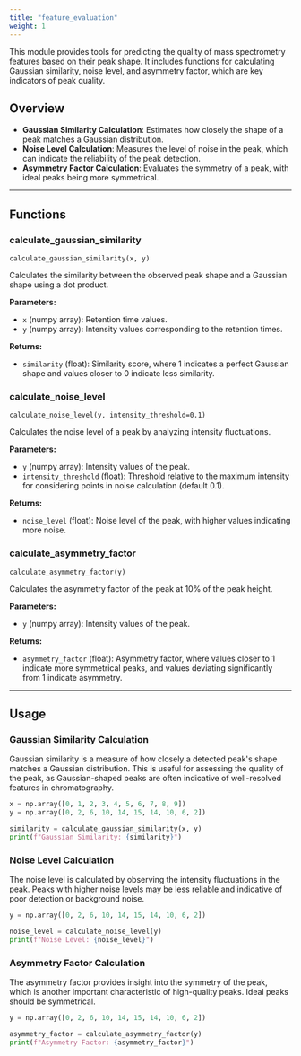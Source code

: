 ```yaml
---
title: "feature_evaluation"
weight: 1
---
```


This module provides tools for predicting the quality of mass spectrometry features based on their peak shape. It includes functions for calculating Gaussian similarity, noise level, and asymmetry factor, which are key indicators of peak quality.

## Overview

- **Gaussian Similarity Calculation**: Estimates how closely the shape of a peak matches a Gaussian distribution.
- **Noise Level Calculation**: Measures the level of noise in the peak, which can indicate the reliability of the peak detection.
- **Asymmetry Factor Calculation**: Evaluates the symmetry of a peak, with ideal peaks being more symmetrical.

---

## Functions

### calculate_gaussian_similarity

`calculate_gaussian_similarity(x, y)`

Calculates the similarity between the observed peak shape and a Gaussian shape using a dot product.

**Parameters:**

- `x` (numpy array): Retention time values.
- `y` (numpy array): Intensity values corresponding to the retention times.

**Returns:**

- `similarity` (float): Similarity score, where 1 indicates a perfect Gaussian shape and values closer to 0 indicate less similarity.

### calculate_noise_level

`calculate_noise_level(y, intensity_threshold=0.1)`

Calculates the noise level of a peak by analyzing intensity fluctuations.

**Parameters:**

- `y` (numpy array): Intensity values of the peak.
- `intensity_threshold` (float): Threshold relative to the maximum intensity for considering points in noise calculation (default 0.1).

**Returns:**

- `noise_level` (float): Noise level of the peak, with higher values indicating more noise.

### calculate_asymmetry_factor

`calculate_asymmetry_factor(y)`

Calculates the asymmetry factor of the peak at 10% of the peak height.

**Parameters:**

- `y` (numpy array): Intensity values of the peak.

**Returns:**

- `asymmetry_factor` (float): Asymmetry factor, where values closer to 1 indicate more symmetrical peaks, and values deviating significantly from 1 indicate asymmetry.

---

## Usage

### Gaussian Similarity Calculation

Gaussian similarity is a measure of how closely a detected peak's shape matches a Gaussian distribution. This is useful for assessing the quality of the peak, as Gaussian-shaped peaks are often indicative of well-resolved features in chromatography.

```python
x = np.array([0, 1, 2, 3, 4, 5, 6, 7, 8, 9])
y = np.array([0, 2, 6, 10, 14, 15, 14, 10, 6, 2])

similarity = calculate_gaussian_similarity(x, y)
print(f"Gaussian Similarity: {similarity}")
```

### Noise Level Calculation

The noise level is calculated by observing the intensity fluctuations in the peak. Peaks with higher noise levels may be less reliable and indicative of poor detection or background noise.

```python
y = np.array([0, 2, 6, 10, 14, 15, 14, 10, 6, 2])

noise_level = calculate_noise_level(y)
print(f"Noise Level: {noise_level}")
```

### Asymmetry Factor Calculation

The asymmetry factor provides insight into the symmetry of the peak, which is another important characteristic of high-quality peaks. Ideal peaks should be symmetrical.

```python
y = np.array([0, 2, 6, 10, 14, 15, 14, 10, 6, 2])

asymmetry_factor = calculate_asymmetry_factor(y)
print(f"Asymmetry Factor: {asymmetry_factor}")
```
